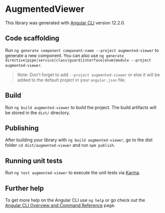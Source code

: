 # AugmentedViewer

This library was generated with [Angular CLI](https://github.com/angular/angular-cli) version 12.2.0.

## Code scaffolding

Run `ng generate component component-name --project augmented-viewer` to generate a new component. You can also use `ng generate directive|pipe|service|class|guard|interface|enum|module --project augmented-viewer`.
> Note: Don't forget to add `--project augmented-viewer` or else it will be added to the default project in your `angular.json` file. 

## Build

Run `ng build augmented-viewer` to build the project. The build artifacts will be stored in the `dist/` directory.

## Publishing

After building your library with `ng build augmented-viewer`, go to the dist folder `cd dist/augmented-viewer` and run `npm publish`.

## Running unit tests

Run `ng test augmented-viewer` to execute the unit tests via [Karma](https://karma-runner.github.io).

## Further help

To get more help on the Angular CLI use `ng help` or go check out the [Angular CLI Overview and Command Reference](https://angular.io/cli) page.
